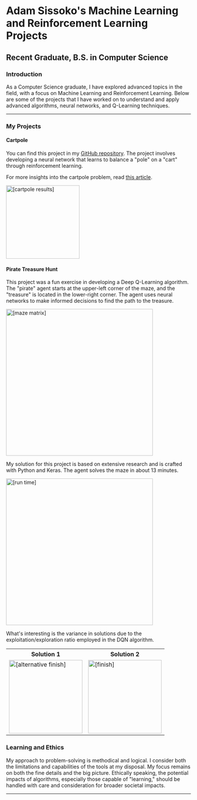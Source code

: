 <h1>Adam Sissoko's Machine Learning and Reinforcement Learning Projects</h1>
<h2>Recent Graduate, B.S. in Computer Science</h2>

<h3>Introduction</h3>
<p>As a Computer Science graduate, I have explored advanced topics in the field, with a focus on Machine Learning and Reinforcement Learning. Below are some of the projects that I have worked on to understand and apply advanced algorithms, neural networks, and Q-Learning techniques.</p>

<hr>

<h3>My Projects</h3>

<h4>Cartpole</h4>
<p>You can find this project in my <a href="https://github.com/adamsissoko/ML_RL_Projects" target="_blank">GitHub repository</a>. The project involves developing a neural network that learns to balance a "pole" on a "cart" through reinforcement learning.</p>
<p>For more insights into the cartpole problem, read <a href="https://towardsdatascience.com/the-cartepole-problem-competitive-performance-with-particle-swarm-optimization-672f018ede3c" target="_blank">this article</a>.</p>
<div>
    <img src="path/to/cartpole_results.png" alt="[cartpole results]" style="width:200px;height:200px;">
</div>

<h4>Pirate Treasure Hunt</h4>
<p>This project was a fun exercise in developing a Deep Q-Learning algorithm. The "pirate" agent starts at the upper-left corner of the maze, and the "treasure" is located in the lower-right corner. The agent uses neural networks to make informed decisions to find the path to the treasure.</p>

<div>
    <img src="path/to/maze_matrix.png" alt="[maze matrix]" style="width:400px;">
</div>

<p>My solution for this project is based on extensive research and is crafted with Python and Keras. The agent solves the maze in about 13 minutes.</p>

<div>
    <img src="path/to/run_time.png" alt="[run time]" style="width:400px;">
</div>

<p>What's interesting is the variance in solutions due to the exploitation/exploration ratio employed in the DQN algorithm.</p>

<div>
    <table>
      <tr>
          <th>Solution 1</th>
          <th>Solution 2</th>
      </tr>
      <tr>
          <td><img src="path/to/alt_finish.png" alt="[alternative finish]" style="width:200px;height:200px;"></td>
          <td><img src="path/to/finish.png" alt="[finish]" style="width:200px;height:200px;"></td>
      </tr>
    </table>
</div>

<h3>Learning and Ethics</h3>
<p>
My approach to problem-solving is methodical and logical. I consider both the limitations and capabilities of the tools at my disposal. My focus remains on both the fine details and the big picture. Ethically speaking, the potential impacts of algorithms, especially those capable of "learning," should be handled with care and consideration for broader societal impacts.
</p>

<hr>
